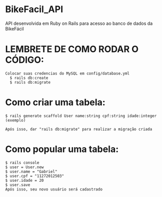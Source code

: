 # BikeFacil_API
API desenvolvida em Ruby on Rails para acesso ao banco de dados da BikeFácil

# LEMBRETE DE COMO RODAR O CÓDIGO:
    Colocar suas credencias do MySQL em config/database.yml
      $ rails db:create
      $ rails db:migrate
    
# Como criar uma tabela:
    $ rails generate scaffold User name:string cpf:string idade:integer (exemplo)
    
    Após isso, dar "rails db:migrate" para realizar a migração criada
    
# Como popular uma tabela:
    $ rails console
    $ user = User.new
    $ user.name = "Gabriel"
    $ user.cpf = "11272012503"
    $ user.idade = 20
    $ user.save
    Após isso, seu novo usuário será cadastrado  
